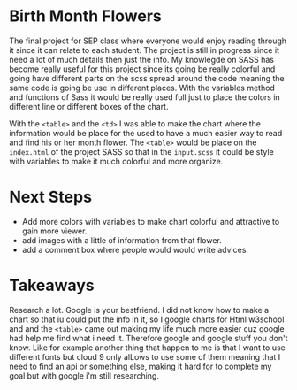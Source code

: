 # Birth Month Flowers
The final project for SEP class where everyone would enjoy reading through it since it can relate 
to each student. The project is still in progress since it need a lot of much details then just the info.
My knowlegde on SASS has become really useful for this project since its going be really colorful
and going have different parts on the scss spread around the code meaning the same code is going be 
use in different places. With the variables method and functions of Sass it would be really used full 
just to place the colors in different line or different boxes of the chart. 

With the `<table>` and the  `<td>` I was able to make the chart where the information would be 
place for the used to have a much easier way to read and find his or her month flower. The `<table>` would 
be place on the `index.html` of the project SASS so that in the `input.scss` it could be style with variables 
to make it much colorful and more organize. 

# Next Steps 
- Add more colors with variables to make chart colorful and attractive to gain more viewer.
- add images with a little of information from that flower.
- add a comment box where people would would write advices.

# Takeaways 
Research a lot. Google is your bestfriend. I did not know how to make a chart so that iu could put the info in it,
so I google charts for Html w3school and and the `<table>` came out making my life much more easier cuz google
had help me find what i need it. Therefore google and google stuff you don't know. Like for example another 
thing that happen to me is that I want to use different fonts but cloud 9 only alLows to use some of them meaning
that I need to find an api or something else, making it hard for to complete my goal but with google i'm still researching. 


